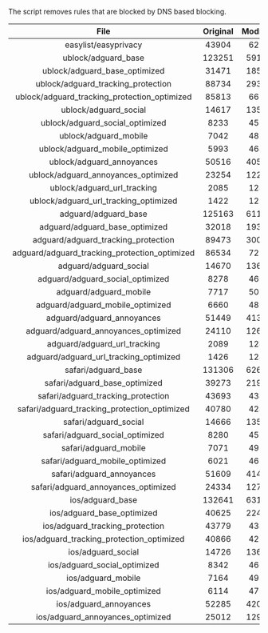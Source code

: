 The script removes rules that are blocked by DNS based blocking.


| File | Original | Modified |
|:----:|:-----:|:-----:|
| easylist/easyprivacy | 43904 | 6215 |
| ublock/adguard_base | 123251 | 59165 |
| ublock/adguard_base_optimized | 31471 | 18538 |
| ublock/adguard_tracking_protection | 88734 | 29326 |
| ublock/adguard_tracking_protection_optimized | 85813 | 6653 |
| ublock/adguard_social | 14617 | 13539 |
| ublock/adguard_social_optimized | 8233 | 4561 |
| ublock/adguard_mobile | 7042 | 4878 |
| ublock/adguard_mobile_optimized | 5993 | 4643 |
| ublock/adguard_annoyances | 50516 | 40505 |
| ublock/adguard_annoyances_optimized | 23254 | 12222 |
| ublock/adguard_url_tracking | 2085 | 1240 |
| ublock/adguard_url_tracking_optimized | 1422 | 1237 |
| adguard/adguard_base | 125163 | 61179 |
| adguard/adguard_base_optimized | 32018 | 19391 |
| adguard/adguard_tracking_protection | 89473 | 30011 |
| adguard/adguard_tracking_protection_optimized | 86534 | 7294 |
| adguard/adguard_social | 14670 | 13600 |
| adguard/adguard_social_optimized | 8278 | 4605 |
| adguard/adguard_mobile | 7717 | 5053 |
| adguard/adguard_mobile_optimized | 6660 | 4807 |
| adguard/adguard_annoyances | 51449 | 41360 |
| adguard/adguard_annoyances_optimized | 24110 | 12631 |
| adguard/adguard_url_tracking | 2089 | 1245 |
| adguard/adguard_url_tracking_optimized | 1426 | 1242 |
| safari/adguard_base | 131306 | 62608 |
| safari/adguard_base_optimized | 39273 | 21916 |
| safari/adguard_tracking_protection | 43693 | 4341 |
| safari/adguard_tracking_protection_optimized | 40780 | 4248 |
| safari/adguard_social | 14666 | 13590 |
| safari/adguard_social_optimized | 8280 | 4595 |
| safari/adguard_mobile | 7071 | 4914 |
| safari/adguard_mobile_optimized | 6021 | 4669 |
| safari/adguard_annoyances | 51609 | 41451 |
| safari/adguard_annoyances_optimized | 24334 | 12700 |
| ios/adguard_base | 132641 | 63125 |
| ios/adguard_base_optimized | 40625 | 22435 |
| ios/adguard_tracking_protection | 43779 | 4349 |
| ios/adguard_tracking_protection_optimized | 40866 | 4256 |
| ios/adguard_social | 14726 | 13622 |
| ios/adguard_social_optimized | 8342 | 4609 |
| ios/adguard_mobile | 7164 | 4955 |
| ios/adguard_mobile_optimized | 6114 | 4707 |
| ios/adguard_annoyances | 52285 | 42022 |
| ios/adguard_annoyances_optimized | 25012 | 12986 |